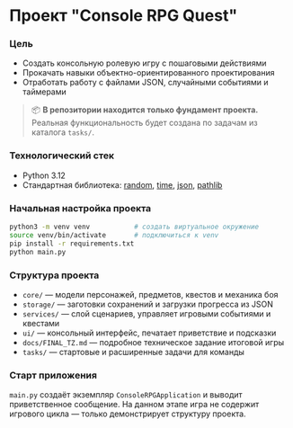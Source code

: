 # Проект "Console RPG Quest"

### Цель
* Создать консольную ролевую игру с пошаговыми действиями
* Прокачать навыки объектно-ориентированного проектирования
* Отработать работу с файлами JSON, случайными событиями и таймерами

> 📦 **В репозитории находится только фундамент проекта.**
> Реальная функциональность будет создана по задачам из каталога `tasks/`.

### Технологический стек
- Python 3.12
- Стандартная библиотека: [random](https://docs.python.org/3/library/random.html), [time](https://docs.python.org/3/library/time.html), [json](https://docs.python.org/3/library/json.html), [pathlib](https://docs.python.org/3/library/pathlib.html)

### Начальная настройка проекта

```bash
python3 -m venv venv           # создать виртуальное окружение
source venv/bin/activate       # подключиться к venv
pip install -r requirements.txt
python main.py
```

### Структура проекта
- `core/` — модели персонажей, предметов, квестов и механика боя
- `storage/` — заготовки сохранений и загрузки прогресса из JSON
- `services/` — слой сценариев, управляет игровыми событиями и квестами
- `ui/` — консольный интерфейс, печатает приветствие и подсказки
- `docs/FINAL_TZ.md` — подробное техническое задание итоговой игры
- `tasks/` — стартовые и расширенные задачи для команды

### Старт приложения
`main.py` создаёт экземпляр `ConsoleRPGApplication` и выводит приветственное сообщение.
На данном этапе игра не содержит игрового цикла — только демонстрирует структуру проекта.
